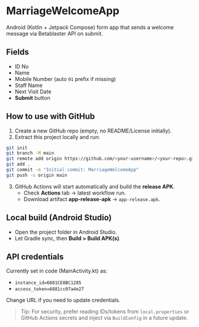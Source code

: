 
# MarriageWelcomeApp

Android (Kotlin + Jetpack Compose) form app that sends a welcome message via Betablaster API on submit.

## Fields
- ID No
- Name
- Mobile Number (auto `91` prefix if missing)
- Staff Name
- Next Visit Date
- **Submit** button

## How to use with GitHub

1. Create a new GitHub repo (empty, no README/License initially).
2. Extract this project locally and run:

```bash
git init
git branch -M main
git remote add origin https://github.com/<your-username>/<your-repo>.git
git add .
git commit -m "Initial commit: MarriageWelcomeApp"
git push -u origin main
```

3. GitHub Actions will start automatically and build the **release APK**.
   - Check **Actions** tab → latest workflow run.
   - Download artifact **app-release-apk** → `app-release.apk`.

## Local build (Android Studio)
- Open the project folder in Android Studio.
- Let Gradle sync, then **Build > Build APK(s)**.

## API credentials
Currently set in code (MainActivity.kt) as:
- `instance_id=6881CE8BC1285`
- `access_token=6881cc07a4e27`

Change URL if you need to update credentials.

> Tip: For security, prefer reading IDs/tokens from `local.properties` or GitHub Actions secrets and inject via `BuildConfig` in a future update.
